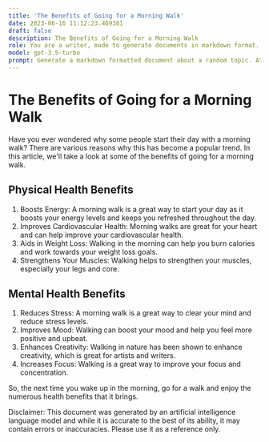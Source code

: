 ```yaml
---
title: 'The Benefits of Going for a Morning Walk'
date: 2023-06-16 11:12:23.469381
draft: false
description: The Benefits of Going for a Morning Walk
role: You are a writer, made to generate documents in markdown format. It is very important that all of the documents you generate are in valid markdown format.
model: gpt-3.5-turbo
prompt: Generate a markdown formatted document about a random topic. At the bottom, include a disclaimer explaining that the document was generated by you. The first line of the document should be the title. Make sure that the entire document is in proper markdown format, using a mix of various tags to make the document visually appealing.
---
```


# The Benefits of Going for a Morning Walk

Have you ever wondered why some people start their day with a morning walk? There are various reasons why this has become a popular trend. In this article, we'll take a look at some of the benefits of going for a morning walk.

## Physical Health Benefits

1. Boosts Energy: A morning walk is a great way to start your day as it boosts your energy levels and keeps you refreshed throughout the day.
2. Improves Cardiovascular Health: Morning walks are great for your heart and can help improve your cardiovascular health.
3. Aids in Weight Loss: Walking in the morning can help you burn calories and work towards your weight loss goals.
4. Strengthens Your Muscles: Walking helps to strengthen your muscles, especially your legs and core.

## Mental Health Benefits

1. Reduces Stress: A morning walk is a great way to clear your mind and reduce stress levels.
2. Improves Mood: Walking can boost your mood and help you feel more positive and upbeat.
3. Enhances Creativity: Walking in nature has been shown to enhance creativity, which is great for artists and writers.
4. Increases Focus: Walking is a great way to improve your focus and concentration.

So, the next time you wake up in the morning, go for a walk and enjoy the numerous health benefits that it brings.

Disclaimer: This document was generated by an artificial intelligence language model and while it is accurate to the best of its ability, it may contain errors or inaccuracies. Please use it as a reference only.